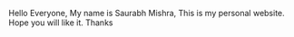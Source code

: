 Hello Everyone,
My name is Saurabh Mishra, This is my personal website.
Hope you will like it.
Thanks